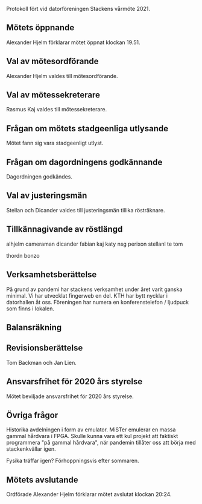 <!-- 
.. title: Vårmöte 2021
.. slug: varmote-prot
.. date: 2021-02-25 20:30:00 CET
.. description: 
.. category: 2021
-->

Protokoll fört vid datorföreningen Stackens vårmöte 2021.

<!-- TEASER_END -->


## Mötets öppnande

Alexander Hjelm förklarar mötet öppnat klockan 19.51.

## Val av mötesordförande

Alexander Hjelm valdes till mötesordförande.

## Val av mötessekreterare

Rasmus Kaj valdes till mötessekreterare.

## Frågan om mötets stadgeenliga utlysande

Mötet fann sig vara stadgeenligt utlyst.

## Frågan om dagordningens godkännande

Dagordningen godkändes.

## Val av justeringsmän

Stellan och Dicander valdes till justeringsmän tillika rösträknare.

## Tillkännagivande av röstlängd

alhjelm
cameraman
dicander
fabian
kaj
katy
nsg
perixon
stellanl
te
tom

thordn
bonzo

## Verksamhetsberättelse

På grund av pandemi har stackens verksamhet under året varit ganska minimal.
Vi har utvecklat fingerweb en del.
KTH har bytt nycklar i datorhallen åt oss.
Föreningen har numera en konferenstelefon / ljudpuck som finns i lokalen.

## Balansräkning

## Revisionsberättelse

Tom Backman och Jan Lien.

## Ansvarsfrihet för 2020 års styrelse

Mötet beviljade ansvarsfrihet för 2020 års styrelse.

## Övriga frågor

Historika avdelningen i form av emulator.
MiSTer emulerar en massa gammal hårdvara i FPGA.
Skulle kunna vara ett kul projekt att faktiskt programmera "på gammal
hårdvara", när pandemin tillåter oss att börja med stackenkvällar igen.

Fysika träffar igen?  Förhoppningsvis efter sommaren.

## Mötets avslutande

Ordförade Alexander Hjelm förklarar mötet avslutat klockan 20:24.
